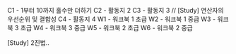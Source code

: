 C1 - 1부터 10까지 홀수만 더하기
C2 - 활동지 2
C3 - 활동지 3 // [Study] 연산자의 우선순위 및 결합성
C4 - 활동지 4
W1 - 워크북 1 초급
W2 - 워크북 1 중급
W3 - 워크북 3 초급
W4 - 워크북 3 중급
W5 - 워크북 2 초급
W6 - 워크북 2 중급

[Study] 2진법..